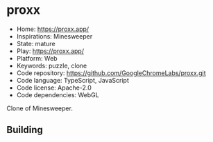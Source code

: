 # proxx

- Home: https://proxx.app/
- Inspirations: Minesweeper
- State: mature
- Play: https://proxx.app/
- Platform: Web
- Keywords: puzzle, clone
- Code repository: https://github.com/GoogleChromeLabs/proxx.git
- Code language: TypeScript, JavaScript
- Code license: Apache-2.0
- Code dependencies: WebGL

Clone of Minesweeper.

## Building
